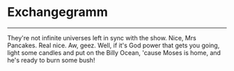 # Exchangegramm
--------
They're not infinite universes left in sync with the show. Nice, Mrs Pancakes. Real nice. Aw, geez. Well, if it's God power that gets you going, light some candles and put on the Billy Ocean, 'cause Moses is home, and he's ready to burn some bush!
